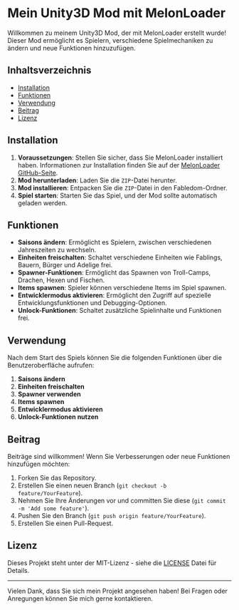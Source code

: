 # Mein Unity3D Mod mit MelonLoader

Willkommen zu meinem Unity3D Mod, der mit MelonLoader erstellt wurde! Dieser Mod ermöglicht es Spielern, verschiedene Spielmechaniken zu ändern und neue Funktionen hinzuzufügen.

## Inhaltsverzeichnis

- [Installation](#installation)
- [Funktionen](#funktionen)
- [Verwendung](#verwendung)
- [Beitrag](#beitrag)
- [Lizenz](#lizenz)

## Installation

1. **Voraussetzungen**: Stellen Sie sicher, dass Sie MelonLoader installiert haben. Informationen zur Installation finden Sie auf der [MelonLoader GitHub-Seite](https://github.com/LavaGang/MelonLoader).
2. **Mod herunterladen**: Laden Sie die `ZIP`-Datei herunter.
3. **Mod installieren**: Entpacken Sie die `ZIP`-Datei in den Fabledom-Ordner.
4. **Spiel starten**: Starten Sie das Spiel, und der Mod sollte automatisch geladen werden.

## Funktionen

- **Saisons ändern**: Ermöglicht es Spielern, zwischen verschiedenen Jahreszeiten zu wechseln.
- **Einheiten freischalten**: Schaltet verschiedene Einheiten wie Fablings, Bauern, Bürger und Adelige frei.
- **Spawner-Funktionen**: Ermöglicht das Spawnen von Troll-Camps, Drachen, Hexen und Fischen.
- **Items spawnen**: Spieler können verschiedene Items im Spiel spawnen.
- **Entwicklermodus aktivieren**: Ermöglicht den Zugriff auf spezielle Entwicklungsfunktionen und Debugging-Optionen.
- **Unlock-Funktionen**: Schaltet zusätzliche Spielinhalte und Funktionen frei.

## Verwendung

Nach dem Start des Spiels können Sie die folgenden Funktionen über die Benutzeroberfläche aufrufen:

1. **Saisons ändern**
2. **Einheiten freischalten**
3. **Spawner verwenden**
4. **Items spawnen**
5. **Entwicklermodus aktivieren**
6. **Unlock-Funktionen nutzen**

## Beitrag

Beiträge sind willkommen! Wenn Sie Verbesserungen oder neue Funktionen hinzufügen möchten:

1. Forken Sie das Repository.
2. Erstellen Sie einen neuen Branch (`git checkout -b feature/YourFeature`).
3. Nehmen Sie Ihre Änderungen vor und committen Sie diese (`git commit -m 'Add some feature'`).
4. Pushen Sie den Branch (`git push origin feature/YourFeature`).
5. Erstellen Sie einen Pull-Request.

## Lizenz

Dieses Projekt steht unter der MIT-Lizenz - siehe die [LICENSE](LICENSE) Datei für Details.

---

Vielen Dank, dass Sie sich mein Projekt angesehen haben! Bei Fragen oder Anregungen können Sie mich gerne kontaktieren.
